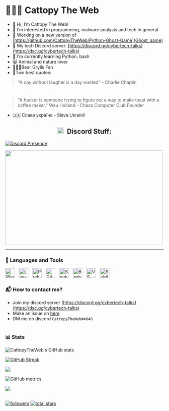 # 🧑🏻‍💻 Cattopy The Web

- 👋 Hi, I’m Cattopy The Web!
- 👀 I’m interested in programming, malware analysis and tech in general
- 💼 Working on a new version of [https://github.com/CattopyTheWeb/Python-Ghost-Game](Ghost_game)
- 💬 My tech Discord server: [https://discord.gg/cybertech-talks](https://dsc.gg/cybertech-talks)
- 🌱 I’m currently learning Python, bash
- 😺 Animal and nature lover
- 🧗🏻‍♂️Bear Grylls Fan
- 📜Two best quotes: 
> "A day without laugher is a day wasted" - Charlie Chaplin
#
> "A hacker is someone trying to figure out a way to make toast with a coffee maker." Wau Holland - Chaos Computer Club Founder
- 🇺🇦 Слава україна - Slava Ukraini!

<h2 align="center"><img src="https://discord.com/assets/3437c10597c1526c3dbd98c737c2bcae.svg" width="20" height="20"/> &nbsp;Discord Stuff:</h2>

[![Discord Presence](https://lanyard.cnrad.dev/api/1006635811627876404)](https://discord.com/users/1006635811627876404)

<a href="https://inv.wtf/cybertech-talks"><img src="https://inv.wtf/widget/cybertech-talks" width="500" height="300"/></a>

---

### 🧰 Languages and Tools

<img align="left" alt="Windows 11" width="30px" style="padding-right:10px;" src="https://upload.wikimedia.org/wikipedia/commons/thumb/8/87/Windows_logo_-_2021.svg/768px-Windows_logo_-_2021.svg.png?20220927154043" />
<img align="left" alt="Linux" width="30px" style="padding-right:10px;" src="https://cdn.jsdelivr.net/gh/devicons/devicon/icons/linux/linux-original.svg" />
<img align="left" alt="Python" width="30px" style="padding-right:10px;" src="https://cdn.jsdelivr.net/gh/devicons/devicon/icons/python/python-plain.svg" />
<img align="left" alt="GitHub" width="30px" style="padding-right:10px;" src="https://cdn.jsdelivr.net/gh/devicons/devicon/icons/github/github-original.svg" />
<img align="left" alt="Snyk" width="30px" style="padding-right:10px;" src="https://res.cloudinary.com/snyk/image/upload/v1537345891/press-kit/brand/avatar-transparent.png" />
<img align="left" alt="Bash" width="30px" style="padding-right:10px;" src="https://cdn.jsdelivr.net/gh/devicons/devicon/icons/bash/bash-original.svg" />
<img align="left" alt="VS Code" width="30px" style="padding-right:10px;" src="https://cdn.jsdelivr.net/gh/devicons/devicon/icons/vscode/vscode-original.svg" />
<img align="left" alt="Sublime Text" width="30px" style="padding-right:10px;" src="https://cdn.worldvectorlogo.com/logos/sublime-text.svg" />
<br />

#

### 📬 How to contact me?
* Join my discord server [https://discord.gg/cybertech-talks](https://dsc.gg/cybertech-talks)
* Make an issue on [here](https://github.com/CattopyTheWeb/CattopyTheWeb/issues)
* DM me on discord `CattopyTheWeb#4040`

#

### 📊 Stats

![CattopyTheWeb's GitHub stats](https://github-readme-stats.vercel.app/api?username=CattopyTheWeb&show_icons=true&theme=codeSTACKr)

<div align="left"> 
<a href="https://git.io/streak-stats"><img src="https://github-readme-streak-stats-theta.vercel.app/?user=CattopyTheWeb&theme=codeSTACKr&hide_border=true" alt="GitHub Streak"></a>
</div>
<div align="left"?

<!-- ![GitHub Streak](https://streak-stats.demolab.com?user=CattopyTheWeb&theme=codeSTACKr&border_radius=4.5) -->
![](https://github-readme-stats.vercel.app/api/top-langs/?username=CattopyTheWeb&theme=dark&hide_border=false&include_all_commits=false&count_private=true&layout=compact)

![GitHub metrics](https://metrics.lecoq.io/CattopyTheWeb)

<a>
     <img src="https://komarev.com/ghpvc/?username=CattopyTheWeb"/></a>
    </div>
<br>
  <p align="left">
      <a href="https://github.com/CattopyTheWeb?tab=followers">
         <img alt="followers" title="Follow me on Github" src="https://custom-icon-badges.demolab.com/github/followers/CattopyTheWeb?color=236ad3&labelColor=1155ba&style=for-the-badge&logo=person-add&label=Follow&logoColor=white"/></a>
      <a href="https://github.com/CattopyTheWeb?tab=repositories&sort=stargazers">
         <img alt="total stars" title="Total stars on GitHub" src="https://custom-icon-badges.demolab.com/github/stars/CattopyTheWeb?color=55960c&style=for-the-badge&labelColor=488207&logo=star"/></a>
   </p>
